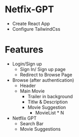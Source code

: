 # Netfix-GPT

- Create React App
- Configure TailwindCss


# Features
- Login/Sign up
  - Sign In/ Sign up page
  - Redirect to Browse Page
- Browse (after authentication)
  - Header
  - Main Movie
    - Trailer in background
    - Titlw & Description
    - Movie Suggestion
      - MovieList * N
- Netflix GPT
   - Search Bar
   - Movie Suggestions
